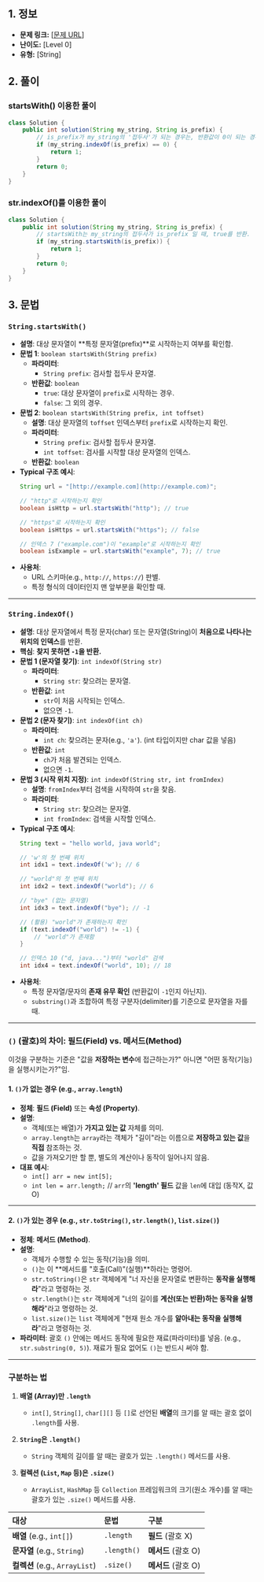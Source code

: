 ## 1. 정보

* **문제 링크:** [[문제 URL](https://school.programmers.co.kr/learn/courses/30/lessons/181906)]
* **난이도:** [Level 0]
* **유형:** [String]

## 2. 풀이
### startsWith() 이용한 풀이
```java
class Solution {
    public int solution(String my_string, String is_prefix) {
        // is_prefix가 my_string의 '접두사'가 되는 경우는, 반환값이 0이 되는 경우애만 해당함에 유의.  
        if (my_string.indexOf(is_prefix) == 0) {
            return 1;
        }
        return 0;
    }
}
```
### str.indexOf()를 이용한 풀이
```java
class Solution {
    public int solution(String my_string, String is_prefix) {
        // startsWith는 my_string의 접두사가 is_prefix 일 때, true를 반환. 
        if (my_string.startsWith(is_prefix)) {
            return 1;
        }
        return 0;
    }
}
```
## 3. 문법
### `String.startsWith()`

* **설명**: 대상 문자열이 **특정 문자열(prefix)**로 시작하는지 여부를 확인함.
* **문법 1**: `boolean startsWith(String prefix)`
    * **파라미터**:
        * `String prefix`: 검사할 접두사 문자열.
    * **반환값**: `boolean`
        * `true`: 대상 문자열이 `prefix`로 시작하는 경우.
        * `false`: 그 외의 경우.
* **문법 2**: `boolean startsWith(String prefix, int toffset)`
    * **설명**: 대상 문자열의 `toffset` 인덱스부터 `prefix`로 시작하는지 확인.
    * **파라미터**:
        * `String prefix`: 검사할 접두사 문자열.
        * `int toffset`: 검사를 시작할 대상 문자열의 인덱스.
    * **반환값**: `boolean`
* **Typical 구조 예시**:
    ```java
    String url = "[http://example.com](http://example.com)";

    // "http"로 시작하는지 확인
    boolean isHttp = url.startsWith("http"); // true

    // "https"로 시작하는지 확인
    boolean isHttps = url.startsWith("https"); // false

    // 인덱스 7 ("example.com")이 "example"로 시작하는지 확인
    boolean isExample = url.startsWith("example", 7); // true
    ```
* **사용처**:
    * URL 스키마(e.g., `http://`, `https://`) 판별.
    * 특정 형식의 데이터인지 맨 앞부분을 확인할 때.

---

### `String.indexOf()`

* **설명**: 대상 문자열에서 특정 문자(char) 또는 문자열(String)이 **처음으로 나타나는 위치의 인덱스**를 반환.
* **핵심**: **찾지 못하면 `-1`을 반환.**
* **문법 1 (문자열 찾기)**: `int indexOf(String str)`
    * **파라미터**:
        * `String str`: 찾으려는 문자열.
    * **반환값**: `int`
        * `str`이 처음 시작되는 인덱스.
        * 없으면 `-1`.
* **문법 2 (문자 찾기)**: `int indexOf(int ch)`
    * **파라미터**:
        * `int ch`: 찾으려는 문자(e.g., `'a'`). (int 타입이지만 char 값을 넣음)
    * **반환값**: `int`
        * `ch`가 처음 발견되는 인덱스.
        * 없으면 `-1`.
* **문법 3 (시작 위치 지정)**: `int indexOf(String str, int fromIndex)`
    * **설명**: `fromIndex`부터 검색을 시작하여 `str`을 찾음.
    * **파라미터**:
        * `String str`: 찾으려는 문자열.
        * `int fromIndex`: 검색을 시작할 인덱스.
* **Typical 구조 예시**:
    ```java
    String text = "hello world, java world";

    // 'w'의 첫 번째 위치
    int idx1 = text.indexOf('w'); // 6

    // "world"의 첫 번째 위치
    int idx2 = text.indexOf("world"); // 6

    // "bye" (없는 문자열)
    int idx3 = text.indexOf("bye"); // -1

    // (활용) "world"가 존재하는지 확인
    if (text.indexOf("world") != -1) {
        // "world"가 존재함
    }

    // 인덱스 10 ("d, java...")부터 "world" 검색
    int idx4 = text.indexOf("world", 10); // 18
    ```
* **사용처**:
    * 특정 문자열/문자의 **존재 유무 확인** (반환값이 `-1`인지 아닌지).
    * `substring()`과 조합하여 특정 구분자(delimiter)를 기준으로 문자열을 자를 때.

---
### `()` (괄호)의 차이: 필드(Field) vs. 메서드(Method)

이것을 구분하는 기준은 "값을 **저장하는 변수**에 접근하는가?" 아니면 "어떤 동작(기능)을 실행시키는가?"임.

#### 1. `()`가 없는 경우 (e.g., `array.length`)

* **정체**: **필드 (Field)** 또는 **속성 (Property)**.
* **설명**:
    * 객체(또는 배열)가 **가지고 있는 값** 자체를 의미.
    * `array.length`는 `array`라는 객체가 "길이"라는 이름으로 **저장하고 있는 값**을 **직접** 참조하는 것.
    * 값을 가져오기만 할 뿐, 별도의 계산이나 동작이 일어나지 않음.
* **대표 예시**:
    * `int[] arr = new int[5];`
    * `int len = arr.length;` // `arr`의 **'length' 필드** 값을 `len`에 대입 (동작X, 값O)

---

#### 2. `()`가 있는 경우 (e.g., `str.toString()`, `str.length()`, `list.size()`)

* **정체**: **메서드 (Method)**.
* **설명**:
    * 객체가 수행할 수 있는 동작(기능)을 의미.
    * `()`는 이 **메서드를 "호출(Call)"(실행)**하라는 명령어.
    * `str.toString()`은 `str` 객체에게 "너 자신을 문자열로 변환하는 **동작을 실행해라**"라고 명령하는 것.
    * `str.length()`는 `str` 객체에게 "너의 길이를 **계산(또는 반환)하는 동작을 실행해라**"라고 명령하는 것.
    * `list.size()`는 `list` 객체에게 "현재 원소 개수를 **알아내는 동작을 실행해라**"라고 명령하는 것.
* **파라미터**: 괄호 `()` 안에는 메서드 동작에 필요한 재료(파라미터)를 넣음. (e.g., `str.substring(0, 5)`). 재료가 필요 없어도 `()`는 반드시 써야 함.

---

### 구분하는 법

1.  **배열 (Array)만 `.length`**
    * `int[]`, `String[]`, `char[][]` 등 `[]`로 선언된 **배열**의 크기를 알 때는 괄호 없이 `.length`를 사용.

2.  **`String`은 `.length()`**
    * `String` 객체의 길이를 알 때는 괄호가 있는 `.length()` 메서드를 사용.

3.  **컬렉션 (`List`, `Map` 등)은 `.size()`**
    * `ArrayList`, `HashMap` 등 `Collection` 프레임워크의 크기(원소 개수)를 알 때는 괄호가 있는 `.size()` 메서드를 사용.

| 대상 | 문법 | 구분 |
| :--- | :--- | :--- |
| **배열** (e.g., `int[]`) | `.length` | **필드** (괄호 X) |
| **문자열** (e.g., `String`) | `.length()` | **메서드** (괄호 O) |
| **컬렉션** (e.g., `ArrayList`) | `.size()` | **메서드** (괄호 O) |
